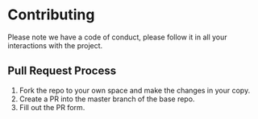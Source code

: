 # Contributing

Please note we have a code of conduct, please follow it in all your interactions with the project.

## Pull Request Process

1. Fork the repo to your own space and make the changes in your copy.
2. Create a PR into the master branch of the base repo.
3. Fill out the PR form.
